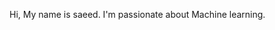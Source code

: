 Hi, My name is saeed.
I'm passionate about Machine learning.
<!---
saeedghadiri/saeedghadiri is a ✨ special ✨ repository because its `README.md` (this file) appears on your GitHub profile.
You can click the Preview link to take a look at your changes.
--->
